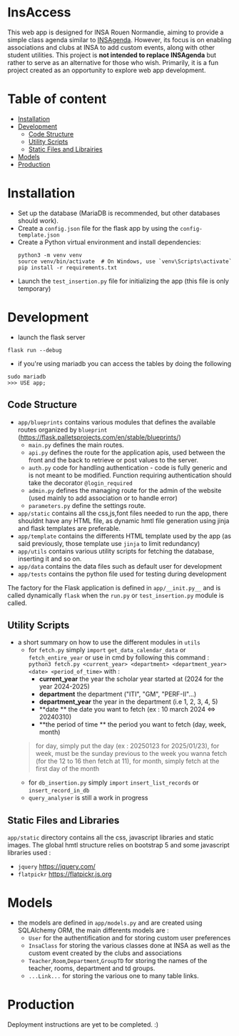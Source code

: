 # InsAccess
This web app is designed for INSA Rouen Normandie, aiming to provide a simple class agenda similar to [INSAgenda](https://github.com/INSAgenda). However, its focus is on enabling associations and clubs at INSA to add custom events, along with other student utilities. This project is **not intended to replace INSAgenda** but rather to serve as an alternative for those who wish. Primarily, it is a fun project created as an opportunity to explore web app development.

# Table of content
- [Installation](#installation)
- [Development](#dev)
	- [Code Structure](#struct)
	- [Utility Scripts](#util)
	- [Static Files and Librairies](#static)
- [Models](#models)
- [Production](#prod)

# Installation <div id='installation'/>
- Set up the database (MariaDB is recommended, but other databases should work).
- Create a `config.json` file for the flask app by using the  `config-template.json`
- Create a Python virtual environment and install dependencies:
	```
	python3 -m venv venv
	source venv/bin/activate  # On Windows, use `venv\Scripts\activate`
	pip install -r requirements.txt
	```
- Launch the `test_insertion.py` file for initializing the app (this file is only temporary)

# Development <div id='dev'/>
-  launch the flask server
```
flask run --debug
```
-  if you're using mariadb you can access the tables by doing the following
```
sudo mariadb
>>> USE app;
```
## Code Structure<div id='struct'/>
- `app/blueprints` contains various modules that defines the available routes organized by `blueprint` (https://flask.palletsprojects.com/en/stable/blueprints/)
	- `main.py` defines the main routes.
	- `api.py` defines the route for the application apis, used between the front and the back to retrieve or post values to the server.
	- `auth.py` code for handling authentication - code is fully generic and is not meant to be modified. Function requiring authentication should take the decorator `@login_required`
	- `admin.py` defines the managing route for the admin of the website (used mainly to add association or to handle error)
	- `parameters.py` define the settings route.
- `app/static` contains all the css,js,font files needed to run the app, there shouldnt have any HTML file, as dynamic hmtl file generation using jinja and flask templates are preferable.
- `app/template` contains the differents HTML template used by the app (as said previously, those template use `jinja` to limit redundancy)
- `app/utils` contains various utility scripts for fetching the database, inserting it and so on.
- `app/data` contains the data files such as default user for development
- `app/tests` contains the python file used for testing during development


The factory for the Flask application is defined in `app/__init.py__` and is called dynamically `flask` when the `run.py`  or `test_insertion.py` module is called.

## Utility Scripts<div id='util'/>
- a short summary on how to use the different modules in `utils`
	- for `fetch.py` simply `import` `get_data_calendar_data` or `fetch_entire_year` or use in cmd by following this command : `python3 fetch.py <current_year> <department> <department_year> <date> <period_of_time>` with :
		- **current_year** the year the scholar year started at (2024 for the year 2024-2025) 
		- **department** the department ("ITI", "GM", "PERF-II"...)
		- **department_year** the year in the department (i.e 1, 2, 3, 4, 5)
		- **date ** the date you want to fetch (ex : 10 march 2024 <=> 20240310)
		- **the period of time ** the period you want to fetch (day, week, month)
	> for day, simply put the day (ex : 20250123 for 2025/01/23), for week, must be the sunday previous to the week you wanna fetch (for the 12 to 16 then fetch at 11), for month, simply fetch at the first day of the month
	- for `db_insertion.py` simply `import` `insert_list_records` or `insert_record_in_db`
	- `query_analyser` is still a work in progress
	
## Static Files and Libraries<div id='static'/>
`app/static` directory contains all the css, javascript libraries and static images. The global hmtl structure relies on bootstrap 5 and some javascript libraries used :
- `jquery` https://jquery.com/
- `flatpickr` https://flatpickr.js.org



# Models <div id='models'/>
- the models are defined in `app/models.py`  and are created using SQLAlchemy ORM, the main differents models are :
	- `User` for the authentification and for storing custom user preferences
	- `InsaClass` for storing the various classes done at INSA as well as the custom event created by the clubs and associations
	- `Teacher`,`Room`,`Department`,`GroupTD` for storing the names of the teacher, rooms, department and td groups.
	- `...Link...` for storing the various one to many table links.

# Production<div id='prod'/>
Deployment instructions are yet to be completed. :)
